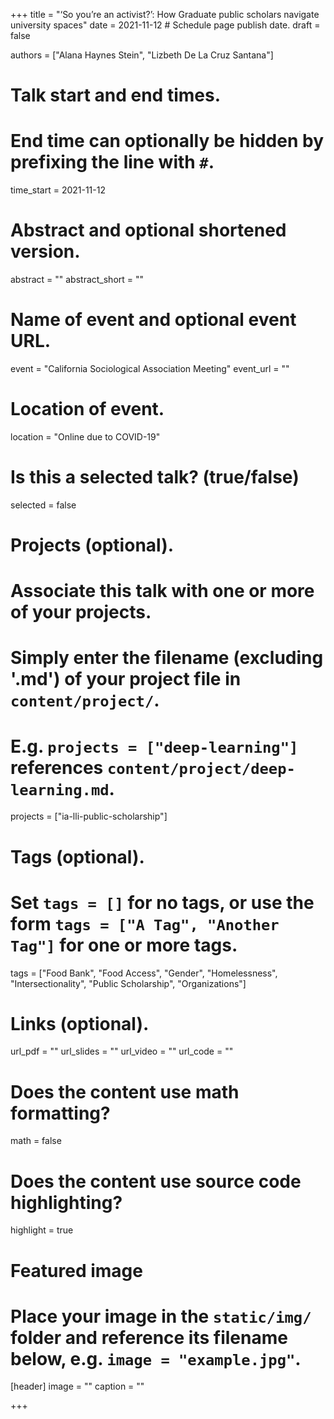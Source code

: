 +++
title = "‘So you’re an activist?’: How Graduate public scholars navigate university spaces"
date = 2021-11-12  # Schedule page publish date.
draft = false

authors = ["Alana Haynes Stein", "Lizbeth De La Cruz Santana"]

# Talk start and end times.
#   End time can optionally be hidden by prefixing the line with `#`.
time_start = 2021-11-12

# Abstract and optional shortened version.
abstract = ""
abstract_short = ""

# Name of event and optional event URL.
event = "California Sociological Association Meeting"
event_url = ""

# Location of event.
location = "Online due to COVID-19"

# Is this a selected talk? (true/false)
selected = false

# Projects (optional).
#   Associate this talk with one or more of your projects.
#   Simply enter the filename (excluding '.md') of your project file in `content/project/`.
#   E.g. `projects = ["deep-learning"]` references `content/project/deep-learning.md`.
projects = ["ia-lli-public-scholarship"]

# Tags (optional).
#   Set `tags = []` for no tags, or use the form `tags = ["A Tag", "Another Tag"]` for one or more tags.
tags = ["Food Bank", "Food Access", "Gender", "Homelessness", "Intersectionality", "Public Scholarship", "Organizations"]

# Links (optional).
url_pdf = ""
url_slides = ""
url_video = ""
url_code = ""

# Does the content use math formatting?
math = false

# Does the content use source code highlighting?
highlight = true

# Featured image
# Place your image in the `static/img/` folder and reference its filename below, e.g. `image = "example.jpg"`.
[header]
image = ""
caption = ""

+++
